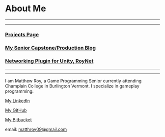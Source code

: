 # About Me

---
---

### [Projects Page](https://matthewroy01.github.io)

### [My Senior Capstone/Production Blog](https://matthewroy01.github.io/capstoneblog)

### [Networking Plugin for Unity, RoyNet](https://matthewroy01.github.io/roynetblog)

---
---

I am Matthew Roy, a Game Programming Senior currently attending Champlain College in Burlington Vermont. I specialize in gameplay programming.

[My LinkedIn](https://www.linkedin.com/in/matthew-roy-4ba050154/)

[My GitHub](https://github.com/matthewroy01)

[My Bitbucket](https://bitbucket.org/MatthewRoy01/)

email: matthroy09@gmail.com
